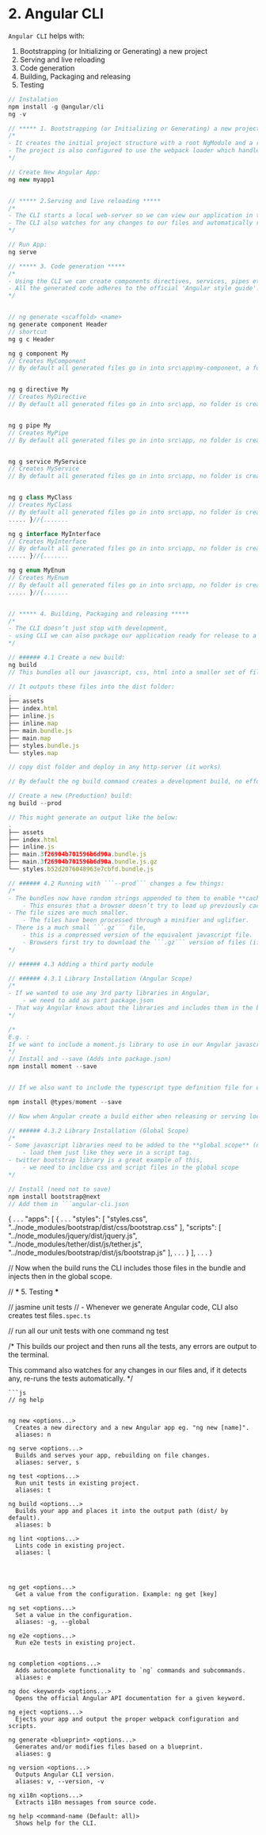 # 2. Angular CLI

`Angular CLI` helps with:

1. Bootstrapping \(or Initializing or Generating\) a new project
2. Serving and live reloading
3. Code generation
4. Building, Packaging and releasing
5. Testing

```typescript
// Instalation
npm install -g @angular/cli
ng -v

// ***** 1. Bootstrapping (or Initializing or Generating) a new project *****
/*
- It creates the initial project structure with a root NgModule and a root component and bootstraps it using the platformBootstrapDynamic method.
- The project is also configured to use the webpack loader which handles things like module loading, bundling and minification of dependant code.
*/

// Create New Angular App:
ng new myapp1


// ***** 2.Serving and live reloading *****
/*
- The CLI starts a local web-server so we can view our application in the browser via localhost:4000.
- The CLI also watches for any changes to our files and automatically reloads the webpage if there are any.
*/

// Run App:
ng serve

// ***** 3. Code generation *****
/*
- Using the CLI we can create components directives, services, pipes etc…​ all from the command line with all the necessary files, folders and boilerplate code included.
- All the generated code adheres to the official 'Angular style guide'.
*/


// ng generate <scaffold> <name>
ng generate component Header
// shortcut
ng g c Header

ng g component My 
// Creates MyComponent
// By default all generated files go in into src\app\my-component, a folder called my-component is created for us.


ng g directive My 
// Creates MyDirective
// By default all generated files go in into src\app, no folder is created.


ng g pipe My 
// Creates MyPipe
// By default all generated files go in into src\app, no folder is created.


ng g service MyService 
// Creates MyService
// By default all generated files go in into src\app, no folder is created.


ng g class MyClass
// Creates MyClass
// By default all generated files go in into src\app, no folder is created.
..... }//{....... 

ng g interface MyInterface 
// Creates MyInterface
// By default all generated files go in into src\app, no folder is created.
..... }//{....... 

ng g enum MyEnum 
// Creates MyEnum
// By default all generated files go in into src\app, no folder is created.
..... }//{....... 


// ***** 4. Building, Packaging and releasing *****
/*
- The CLI doesn’t just stop with development,
- using CLI we can also package our application ready for release to a server.
*/

// ###### 4.1 Create a new build:
ng build
// This bundles all our javascript, css, html into a smaller set of files which we can host on another site simply.

// It outputs these files into the dist folder:
.
├── assets
├── index.html
├── inline.js
├── inline.map
├── main.bundle.js
├── main.map
├── styles.bundle.js
└── styles.map

// copy dist folder and deploy in any http-server (it works)

// By default the ng build command creates a development build, no effort is made to optimise the code.

// Create a new (Production) build:
ng build --prod

// This might generate an output like the below:
.
├── assets
├── index.html
├── inline.js
├── main.3f26904b701596b6d90a.bundle.js
├── main.3f26904b701596b6d90a.bundle.js.gz
└── styles.b52d2076048963e7cbfd.bundle.js

// ###### 4.2 Running with ```--prod``` changes a few things:
/*
- The bundles now have random strings appended to them to enable **cache busting**.
    - This ensures that a browser doesn’t try to load up previously cached versions of the files and instead load the new ones from the server.
- The file sizes are much smaller. 
    - The files have been processed through a minifier and uglifier.
- There is a much small ```.gz``` file, 
    - this is a compressed version of the equivalent javascript file.
    - Browsers first try to download the ```.gz``` version of files (if they present)
*/

// ###### 4.3 Adding a third party module

// ###### 4.3.1 Library Installation (Angular Scope)
/*
- If we wanted to use any 3rd party libraries in Angular, 
    - we need to add as part package.json
- That way Angular knows about the libraries and includes them in the build process and bundles with the main application js files.
*/

/*
E.g. :
If we want to include a moment.js library to use in our Angular javascript code, we just need to install it via npm like so:
*/
// Install and --save (Adds into package.json)
npm install moment --save


// If we also want to include the typescript type definition file for our module we can install it via 'types':

npm install @types/moment --save

// Now when Angular create a build either when releasing or serving locally, the moment library is automatically added to the bundle.

// ###### 4.3.2 Library Installation (Global Scope)
/*
- Some javascript libraries need to be added to the **global scope** (not just to angular scope),
    - load them just like they were in a script tag.
- twitter bootstrap library is a great example of this,
    - we need to incldue css and script files in the global scope
*/

// Install (need not to save)
npm install bootstrap@next
// Add them in ```angular-cli.json
```

{ . . . "apps": \[ { . . . "styles": \[ "styles.css", "../node\_modules/bootstrap/dist/css/bootstrap.css" \], "scripts": \[ "../node\_modules/jquery/dist/jquery.js", "../node\_modules/tether/dist/js/tether.js", "../node\_modules/bootstrap/dist/js/bootstrap.js" \], . . . } \], . . . }

// Now when the build runs the CLI includes those files in the bundle and injects then in the global scope.

// **\*** 5. Testing **\***

// jasmine unit tests // - Whenever we generate Angular code, CLI also creates test files`.spec.ts`

// run all our unit tests with one command ng test

/\* This builds our project and then runs all the tests, any errors are output to the terminal.

This command also watches for any changes in our files and, if it detects any, re-runs the tests automatically. \*/

```text
```js
// ng help


ng new <options...>
  Creates a new directory and a new Angular app eg. "ng new [name]".
  aliases: n

ng serve <options...>
  Builds and serves your app, rebuilding on file changes.
  aliases: server, s

ng test <options...>
  Run unit tests in existing project.
  aliases: t

ng build <options...>
  Builds your app and places it into the output path (dist/ by default).
  aliases: b

ng lint <options...>
  Lints code in existing project.
  aliases: l




ng get <options...>
  Get a value from the configuration. Example: ng get [key]

ng set <options...>
  Set a value in the configuration.
  aliases: -g, --global  

ng e2e <options...>
  Run e2e tests in existing project.


ng completion <options...>
  Adds autocomplete functionality to `ng` commands and subcommands.
  aliases: e

ng doc <keyword> <options...>
  Opens the official Angular API documentation for a given keyword.

ng eject <options...>
  Ejects your app and output the proper webpack configuration and scripts.

ng generate <blueprint> <options...>
  Generates and/or modifies files based on a blueprint.
  aliases: g

ng version <options...>
  Outputs Angular CLI version.
  aliases: v, --version, -v

ng xi18n <options...>
  Extracts i18n messages from source code.

ng help <command-name (Default: all)>
  Shows help for the CLI.
```

